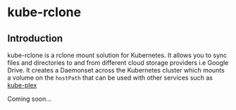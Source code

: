 # kube-rclone

## Introduction

kube-rclone is a rclone mount solution for Kubernetes. It allows you to sync files and directories to and from different cloud storage providers i.e Google Drive. It creates a Daemonset across the Kubernetes cluster which mounts a volume on the `hostPath` that can be used with other services such as [kube-plex](https://github.com/munnerz/kube-plex)

Coming soon...
